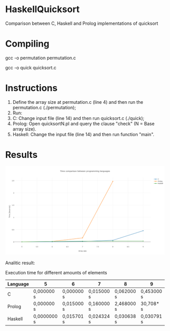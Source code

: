 # HaskellQuicksort
Comparison between C, Haskell and Prolog implementations of quicksort

# Compiling
gcc -o permutation permutation.c

gcc -o quick quicksort.c

# Instructions
1.  Define the array size at permutation.c (line 4) and then run the permutation.c (./permutation);
2.  Run:
  1. C: Change input file (line 14) and then run quicksort.c (./quick);
  2. Prolog: Open quicksortN.pl and query the clause "check" (N = Base array size).
  3. Haskell: Change the input file (line 14) and then run function "main".

# Results
![plot](newplot.png)

Analitic result:

Execution time for different amounts of elements

| Language | 5 | 6 | 7 | 8 | 9 |
|-----------|-----------|-----------|-----------|-----------|-----------|
|C	| 0,000000 s	| 0,000000 s	| 0,015000 s	| 0,062000 s |	0,453000 s|
|Prolog	| 0,000000 s |	0,015000 s |	0,160000 s |	2,468000 s |	30,708* s|
|Haskell	| 0,0000000 s	| 0,015701 s |	0,024324 s	| 0,030638 s	| 0,030791 s|

  
